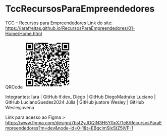 # TccRecursosParaEmpreendedores
 TCC – Recursos para Empreendedores
 Link do site: https://iarafreitas.github.io/RecursosParaEmpreendedores/01-Home/Home.html

 QRCode 
 <img src="01-Home/ImgHome/QRCode-EmpreenderJr.png" alt="logoQRCode" width=150px>

 Integrantes: 
 Iara     |  GitHub if.dev_
 Diego    |  GitHub DiegoMadrake
 Luciano  |  GitHub LucianoGuedes2024
 Júlia    |  GitHub juatore
 Wesley   |  GitHub Wesleyjuvena

 Link para acesso ao Figma > https://www.figma.com/design/7bsf2yJOQIN3H5Y0xX71e8/RecursosParaEmpreendedores?m=dev&node-id=0-1&t=EBqcimSlxStZ5jVF-1

 

 


